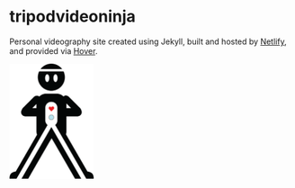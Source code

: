# tripodvideoninja

Personal videography site created using Jekyll, built and hosted by [Netlify](https://www.netlify.com), and provided via [Hover](https://www.hover.com).

<img src="_assets/images/logo.png" width=150px />